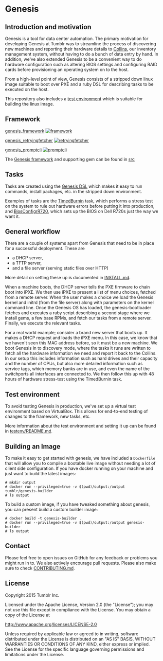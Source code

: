 # Genesis

## Introduction and motivation
Genesis is a tool for data center automation. The primary motivation for
developing Genesis at Tumblr was to streamline the process of discovering new
machines and reporting their hardware details to 
[Collins](https://github.com/tumblr/collins), our inventory management system,
without having to do a bunch of data entry by hand. In addition, we've also
extended Genesis to be a convenient way to do hardware configuration such as
altering BIOS settings and configuring RAID cards before provisioning an
operating system on to the host.

From a high-level point of view, Genesis consists of a stripped down linux image
suitable to boot over PXE and a ruby DSL for describing tasks to be executed on
the host.

This repository also includes a [test environment](https://github.com/tumblr/genesis/tree/master/testenv) 
which is suitable for building the linux image.

## Framework

[genesis_framework](https://rubygems.org/gems/genesis_framework) [![framework](https://badge.fury.io/rb/genesis_framework.svg)](http://badge.fury.io/rb/genesis_framework)

[genesis_retryingfetcher](https://rubygems.org/gems/genesis_retryingfetcher) [![retryingfetcher](https://badge.fury.io/rb/genesis_retryingfetcher.svg)](http://badge.fury.io/rb/genesis_retryingfetcher)

[genesis_promptcli](https://rubygems.org/gems/genesis_promptcli) [![promptcli](https://badge.fury.io/rb/genesis_promptcli.svg)](http://badge.fury.io/rb/genesis_promptcli)


The [Genesis framework](https://github.com/tumblr/genesis/tree/master/src/framework) and
supporting gem can be found in [src](https://github.com/tumblr/genesis/tree/master/src)

## Tasks
Tasks are created using the [Genesis
DSL](https://github.com/tumblr/genesis/blob/master/tasks/README.md) which makes
it easy to run commands, install packages, etc. in the stripped down
environment.

Examples of tasks are the
[TimedBurnin](https://github.com/tumblr/genesis/blob/master/tasks/TimedBurnin.rb)
task, which performs a stress test on the system to rule out hardware errors
before putting it into production, and
[BiosConfigrR720](https://github.com/tumblr/genesis/blob/master/tasks/BiosConfigrR720.rb),
which sets up the BIOS on Dell R720s just the way we want it.

## General workflow
There are a couple of systems apart from Genesis that need to be in place for a
successful deployment. These are

* a DHCP server,
* a TFTP server,
* and a file server (serving static files over HTTP)

More detail on setting these up is documented in
[INSTALL.md](https://github.com/tumblr/genesis/blob/master/INSTALL.md).

When a machine boots, the DHCP server tells the PXE firmware to chain boot into
iPXE. We then use iPXE to present a list of menu choices, fetched from a remote
server. When the user makes a choice we load the Genesis kernel and initrd (from
the file server) along with parameters on the kernel command line. Once the
Genesis OS has loaded, the genesis-bootloader fetches and executes a ruby script
describing a second stage where we install gems, a few base RPMs, and fetch our
tasks from a remote server. Finally, we execute the relevant tasks.

For a real world example; consider a brand new server that boots up. It makes a
DHCP request and loads the iPXE menu. In this case, we know that we haven't seen
this MAC address before, so it must be a new machine. We boot Genesis in to
discovery mode, where the tasks it runs are written to fetch all the hardware
information we need and report it back to the Collins. In our setup this
includes information such as hard drives and their capacity and the number of
CPUs, but also more detailed information such as service tags, which memory
banks are in use, and even the name of the switchports all interfaces are
connected to. We then follow this up with 48 hours of hardware stress-test using
the TimedBurnin task.

## Test environment
To avoid testing Genesis in production, we've set up a virtual test environment
based on VirtualBox. This allows for end-to-end testing of changes to the
framework, new tasks, etc.

More information about the test environment and setting it up can be found in
[testenv/README.md](https://github.com/tumblr/genesis/blob/master/testenv/README.md).

## Building an Image

To make it easy to get started with genesis, we have included a `Dockerfile` that will allow
you to compile a bootable live image without needing a lot of client side configuration. If you
have docker running on your machine and just want to build the latest images:

```
# mkdir output
# docker run --privileged=true -v $(pwd)/output:/output tumblr/genesis-builder
# ls output
```

To build a custom image, if you have tweaked something about genesis, you can present build a custom builder image:

```
# docker build -t genesis-builder .
# docker run --privileged=true -v $(pwd)/output:/output genesis-builder
# ls output
```

## Contact
Please feel free to open issues on GitHub for any feedback or problems you might
run in to. We also actively encourage pull requests. Please also make
sure to check [CONTRIBUTING.md](https://github.com/tumblr/genesis/blob/master/CONTRIBUTING.md).

## License
Copyright 2015 Tumblr Inc.

Licensed under the Apache License, Version 2.0 (the "License"); you may not use
this file except in compliance with the License. You may obtain a copy of the
License at

http://www.apache.org/licenses/LICENSE-2.0

Unless required by applicable law or agreed to in writing, software distributed
under the License is distributed on an "AS IS" BASIS, WITHOUT WARRANTIES OR
CONDITIONS OF ANY KIND, either express or implied. See the License for the
specific language governing permissions and limitations under the License.
